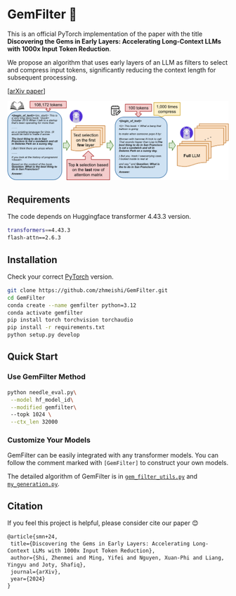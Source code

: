 # GemFilter :gem:

This is an official PyTorch implementation of the paper with the title **Discovering the Gems in Early Layers: Accelerating Long-Context LLMs with 1000x Input Token Reduction**.

We propose an algorithm that uses early layers of an LLM as filters to select and compress input tokens, significantly reducing the context length for subsequent processing.

[[arXiv paper]()]

![GemFilter](./assets/intro.png)

## Requirements

The code depends on Huggingface transformer 4.43.3 version.

```bash
transformers==4.43.3
flash-attn==2.6.3
```

## Installation

Check your correct [PyTorch](https://pytorch.org/) version.

```bash
git clone https://github.com/zhmeishi/GemFilter.git
cd GemFilter
conda create --name gemfilter python=3.12
conda activate gemfilter
pip install torch torchvision torchaudio 
pip install -r requirements.txt
python setup.py develop
```

## Quick Start

### Use GemFilter Method

```bash
python needle_eval.py\
 --model hf_model_id\
 --modified gemfilter\ 
 --topk 1024 \
 --ctx_len 32000
```



### Customize Your Models

GemFilter can be easily integrated with any transformer models. You can follow the comment marked with `[GemFilter]` to construct your own models.

The detailed algorithm of GemFilter is in [`gem_filter_utils.py`](./my_baseline/GemFilter/gem_filter_utils.py) and [`my_generation.py`](./my_utils/my_generation.py).



## Citation

If you feel this project is helpful, please consider cite our paper :blush:

```
@article{smn+24,
 title={Discovering the Gems in Early Layers: Accelerating Long-Context LLMs with 1000x Input Token Reduction},
 author={Shi, Zhenmei and Ming, Yifei and Nguyen, Xuan-Phi and Liang, Yingyu and Joty, Shafiq},
 journal={arXiv},
 year={2024}
}
```

